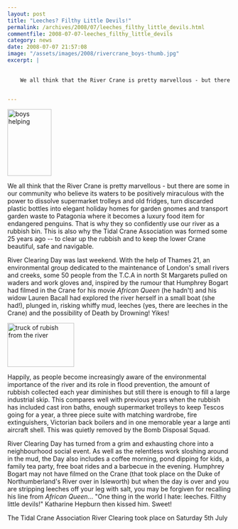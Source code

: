 ```yaml
---
layout: post
title: "Leeches? Filthy Little Devils!"
permalink: /archives/2008/07/leeches_filthy_little_devils.html
commentfile: 2008-07-07-leeches_filthy_little_devils
category: news
date: 2008-07-07 21:57:08
image: "/assets/images/2008/rivercrane_boys-thumb.jpg"
excerpt: |
    
    
    We all think that the River Crane is pretty marvellous - but there are some in our community who believe its waters to be positively miraculous with the power to dissolve supermarket trolleys and old fridges, turn discarded plastic bottles into elegant holiday homes for garden gnomes and transport garden waste to Patagonia where it becomes a luxury food item for endangered penguins.  That is why they so confidently use our river as a rubbish bin. This is also why the Tidal Crane Association was formed some 25 years ago -- to clear up the rubbish and to keep the lower Crane beautiful, safe and navigable.
    

---
```


<a href="/assets/images/2008/rivercrane_boys.jpg"><img src="/assets/images/2008/rivercrane_boys-thumb.jpg" width="99" height="150" alt="boys helping" class="photo right"/></a>

We all think that the River Crane is pretty marvellous - but there are some in our community who believe its waters to be positively miraculous with the power to dissolve supermarket trolleys and old fridges, turn discarded plastic bottles into elegant holiday homes for garden gnomes and transport garden waste to Patagonia where it becomes a luxury food item for endangered penguins. That is why they so confidently use our river as a rubbish bin. This is also why the Tidal Crane Association was formed some 25 years ago -- to clear up the rubbish and to keep the lower Crane beautiful, safe and navigable.

River Clearing Day was last weekend. With the help of Thames 21, an environmental group dedicated to the maintenance of London's small rivers and creeks, some 50 people from the T.C.A in north St Margarets pulled on waders and work gloves and, inspired by the rumour that Humphrey Bogart had filmed in the Crane for his movie *African Queen* (he hadn't) and his widow Lauren Bacall had explored the river herself in a small boat (she had!), plunged in, risking whiffy mud, leeches (yes, there are leeches in the Crane) and the possibility of Death by Drowning! Yikes!

<a href="/assets/images/2008/rivercrane_truck.jpg"><img src="/assets/images/2008/rivercrane_truck-thumb.jpg" width="150" height="99" alt="truck of rubish from the river" class="photo right" /></a>

Happily, as people become increasingly aware of the environmental importance of the river and its role in flood prevention, the amount of rubbish collected each year diminishes but still there is enough to fill a large industrial skip. This compares well with previous years when the rubbish has included cast iron baths, enough supermarket trolleys to keep Tescos going for a year, a three piece suite with matching wardrobe, fire extinguishers, Victorian back boilers and in one memorable year a large anti aircraft shell. This was quietly removed by the Bomb Disposal Squad.

River Clearing Day has turned from a grim and exhausting chore into a neighbourhood social event. As well as the relentless work sloshing around in the mud, the Day also includes a coffee morning, pond dipping for kids, a family tea party, free boat rides and a barbecue in the evening. Humphrey Bogart may not have filmed on the Crane (that took place on the Duke of Northumberland's River over in Isleworth) but when the day is over and you are stripping leeches off your leg with salt, you may be forgiven for recalling his line from *African Queen*... "One thing in the world I hate: leeches. Filthy little devils!" Katharine Hepburn then kissed him. Sweet!

The Tidal Crane Association River Clearing took place on Saturday 5th July
